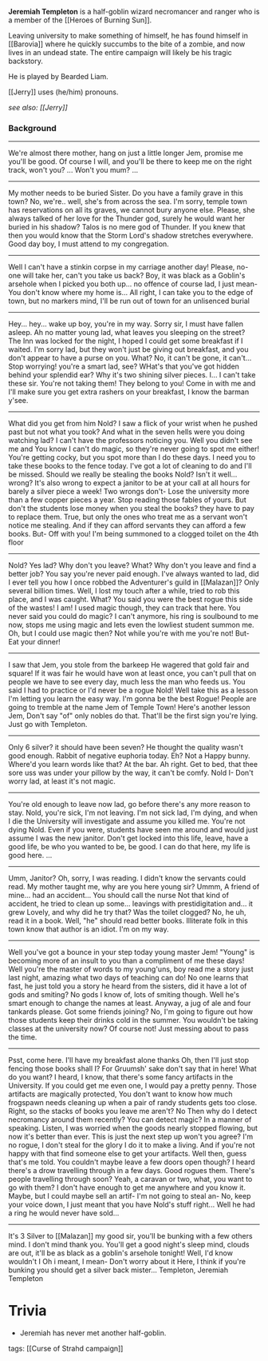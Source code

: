 **Jeremiah Templeton** is a half-goblin wizard necromancer and ranger who is a member of the [[Heroes of Burning Sun]].

Leaving university to make something of himself, he has found himself in [[Barovia]] where he quickly succumbs to the bite of a zombie, and now lives in an undead state. The entire campaign will likely be his tragic backstory.

He is played by Bearded Liam.

[[Jerry]] uses (he/him) pronouns.

*see also: [[Jerry]]*



### Background

----------
We're almost there mother, hang on just a little longer
Jem, promise me you'll be good.
Of course I will, and you'll be there to keep me on the right track, won't you?
...
Won't you mum?
... 

----------
My mother needs to be buried Sister.
Do you have a family grave in this town?
No, we're.. well, she's from across the sea.
I'm sorry, temple town has reservations on all its graves, we cannot bury anyone else.
Please, she always talked of her love for the Thunder god, surely he would want her buried in his shadow?
Talos is no mere god of Thunder. If you knew that then you would know that the Storm Lord's shadow stretches everywhere. Good day boy, I must attend to my congregation.

----------
Well I can't have a stinkin corpse in my carriage another day!
Please, no-one will take her, can't you take us back?
Boy, it was black as a Goblin's arsehole when I picked you both up... no offence of course lad, I just mean-
You don't know where my home is...
All right, I can take you to the edge of town, but no markers mind, I'll be run out of town for an unlisenced burial

----------
Hey... hey... wake up boy, you're in my way.
Sorry sir, I must have fallen asleep. 
Ah no matter young lad, what leaves you sleeping on the street?
The Inn was locked for the night, I hoped I could get some breakfast if I waited. 
I'm sorry lad, but they won't just be giving out breakfast, and you don't appear to have a purse on you.
What? No, it can't be gone, it can't...
Stop worrying! you're a smart lad, see? WHat's that you've got hidden behind your splendid ear? Why it's two shining silver pieces.
I... I can't take these sir.
You're not taking them! They belong to you! Come in with me and I'll make sure you get extra rashers on your breakfast, I know the barman y'see.

----------
What did you get from him Nold? I saw a flick of your wrist when he pushed past but not what you took?
And what in the seven hells were you doing watching lad? I can't have the professors noticing you.
Well you didn't see me and You know I can't do magic, so they're never going to spot me either!
You're getting cocky, but you spot more than I do these days. I need you to take these books to the fence today. I've got a lot of cleaning to do and I'll be missed.
Should we really be stealing the books Nold? Isn't it well... wrong?
It's also wrong to expect a janitor to be at your call at all hours for barely a silver piece a week!
Two wrongs don't-
Lose the university more than a few copper pieces a year. Stop reading those fables of yours.
But don't the students lose money when you steal the books? they have to pay to replace them.
True, but only the ones who treat me as a servant won't notice me stealing. And if they can afford servants they can afford a few books. 
But-
Off with you! I'm being summoned to a clogged toilet on the 4th floor

----------
Nold?
Yes lad?
Why don't you leave?
What?
Why don't you leave and find a better job? You say you're never paid enough.
I've always wanted to lad, did I ever tell you how I once robbed the Adventurer's guild in [[Malazan]]?
Only several billion times.
Well, I lost my touch after a while, tried to rob this place, and I was caught. 
What? You said you were the best rogue this side of the wastes!
I am! I used magic though, they can track that here.
You never said you could do magic?
I can't anymore, his ring is soulbound to me now, stops me using magic and lets even the lowliest student summon me.
Oh, but I could use magic then?
Not while you're with me you're not!
But-
Eat your dinner!

----------
I saw that Jem, you stole from the barkeep
He wagered that gold fair and square!
If it was fair he would have won at least once, you can't pull that on people we have to see every day, much less the man who feeds us.
You said I had to practice or I'd never be a rogue Nold!
Well take this as a lesson I'm letting you learn the easy way.
I'm gonna be the best Rogue! People are going to tremble at the name Jem of Temple Town!
Here's another lesson Jem, Don't say "of" only nobles do that. That'll be the first sign you're lying. Just go with Templeton.

----------
Only 6 silver? it should have been seven?
He thought the quality wasn't good enough. Rabbit of negative euphoria today.
Eh?
Not a Happy bunny.
Where'd you learn words like that?
At the bar.
Ah right. Get to bed, that thee sore uss was under your pillow by the way, it can't be comfy.
Nold I-
Don't worry lad, at least it's not magic.

----------
You're old enough to leave now lad, go before there's any more reason to stay.
Nold, you're sick, I'm not leaving.
I'm not sick lad, I'm dying, and when I die the University will investigate and assume you killed me.
You're not dying Nold. Even if you were, students have seen me around and would just assume I was the new janitor.
Don't get locked into this life, leave, have a good life, be who you wanted to be, be good.
I can do that here, my life is good here.
...

----------
Umm, Janitor?
Oh, sorry, I was reading.
I didn't know the servants could read.
My mother taught me, why are you here young sir?
Ummm, A friend of mine... had an accident...
You should call the nurse
Not that kind of accident, he tried to clean up some... leavings with prestidigitation and... it grew
Lovely, and why did he try that? Was the toilet clogged?
No, he uh, read it in a book.
Well, "he" should read better books. Illiterate folk in this town know that author is an idiot. I'm on my way.

----------
Well you've got a bounce in your step today young master Jem!
"Young" is becoming more of an insult to you than a compliment of me these days!
Well you're the master of words to my young'uns, boy read me a story just last night, amazing what two days of teaching can do!
No one learns that fast, he just told you a story he heard from the sisters, did it have a lot of gods and smiting?
No gods I know of, lots of smiting though.
Well he's smart enough to change the names at least. Anyway, a jug of ale and four tankards please.
Got some friends joining?
No, I'm going to figure out how those students keep their drinks cold in the summer.
You wouldn't be taking classes at the university now?
Of course not! Just messing about to pass the time.

----------
Psst, come here.
I'll have my breakfast alone thanks
Oh, then I'll just stop fencing those books shall I?
For Gruumsh' sake don't say that in here! What do you want?
I heard, I know, that there's some fancy artifacts in the University. If you could get me even one, I would pay a pretty penny.
Those artifacts are magically protected, You don't want to know how much frogspawn needs cleaning up when a pair of randy students gets too close.
Right, so the stacks of books you leave me aren't?
No
Then why do I detect necromancy around them recently?
You can detect magic?
In a manner of speaking. Listen, I was worried when the goods nearly stopped flowing, but now it's better than ever. This is just the next step up won't you agree?
I'm no rogue, I don't steal for the glory I do it to make a living. And if you're not happy with that find someone else to get your artifacts.
Well then, guess that's me told. You couldn't maybe leave a few doors open though? I heard there's a drow travelling through in a few days. Good rogues them.
There's people travelling through soon?
Yeah, a caravan or two, what, you want to go with them?
I don't have enough to get me anywhere and you know it.
Maybe, but I could maybe sell an artif-
I'm not going to steal an-
No, keep your voice down, I just meant that you have Nold's stuff right... Well he had a ring he would never have sold...

----------
It's 3 Silver to [[Malazan]] my good sir, you'll be bunking with a few others mind.
I don't mind thank you. 
You'll get a good night's sleep mind, clouds are out, it'll be as black as a goblin's arsehole tonight!
Well, I'd know wouldn't I
Oh i meant, I mean-
Don't worry about it
Here, I think if you're bunking you should get a silver back mister...
Templeton, Jeremiah Templeton

# Trivia

- Jeremiah has never met another half-goblin.


tags: [[Curse of Strahd campaign]]